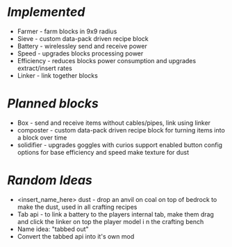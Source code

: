 # *Implemented*

* Farmer - farm blocks in 9x9 radius
* Sieve - custom data-pack driven recipe block
* Battery - wirelessley send and receive power
* Speed - upgrades blocks processing power
* Efficiency - reduces blocks power consumption and upgrades extract/insert rates
* Linker - link together blocks

# *Planned blocks*

* Box - send and receive items without cables/pipes, link using linker
* composter - custom data-pack driven recipe block for turning items into a block over time
* solidifier - upgrades goggles with curios support enabled button config options for base efficiency and speed make
  texture for dust

# *Random Ideas*
* <insert_name_here> dust - drop an anvil on coal on top of bedrock to make the dust, used in all crafting recipes
* Tab api - to link a battery to the players internal tab, make them drag and click the linker on top the player model i
  n the crafting bench
* Name idea: "tabbed out"
* Convert the tabbed api into it's own mod